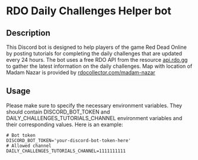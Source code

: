 # RDO Daily Challenges Helper bot

## Description

This Discord bot is designed to help players of the game Red Dead Online by posting tutorials for completing 
the daily challenges that are updated every 24 hours. The bot uses a free RDO API from the resource [api.rdo.gg](https://rdo.gg/api) 
to gather the latest information on the daily challenges. Map with location of Madam Nazar is provided 
by [rdocollector.com/madam-nazar](https://rdocollector.com/madam-nazar)

## Usage

Please make sure to specify the necessary environment variables. They should contain DISCORD_BOT_TOKEN and 
DAILY_CHALLENGES_TUTORIALS_CHANNEL environment variables and their corresponding values.
Here is an example:
```
# Bot token
DISCORD_BOT_TOKEN='your-discord-bot-token-here'
# Allowed channel
DAILY_CHALLENGES_TUTORIALS_CHANNEL=1111111111
```